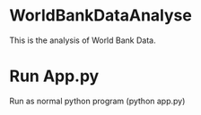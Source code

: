 # WorldBankDataAnalyse
This is the analysis of World Bank Data. 

# Run App.py
Run as normal python program (python app.py)
